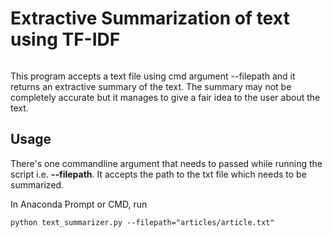 # Extractive Summarization of text using TF-IDF
<p align='center'>
  <img arc="https://miro.medium.com/max/1064/1*GIVviyN9Q0cqObcy-q-juQ.png">
</p>

This program accepts a text file using cmd argument --filepath and it returns an extractive summary of the text. The summary may not be completely accurate but it manages to give a fair idea to the user about the text.

## Usage

There's one commandline argument that needs to passed while running the script i.e. **--filepath**. It accepts the path to the txt file which needs to be summarized.

In Anaconda Prompt or CMD, run
```
python text_summarizer.py --filepath="articles/article.txt"
```
